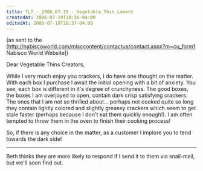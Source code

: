 ```yaml
---
title: TLT_-_2006.07.19_-_Vegetable_Thin_Lament
createdAt: 2006-07-19T18:36-04:00
editedAt: 2006-07-19T18:37-04:00
---
```


(as sent to the [http://nabiscoworld.com/misccontent/contactus/contact.aspx?m=cu_form1 Nabisco World Website])

Dear Vegetable Thins Creators,

While I very much enjoy you crackers, I do have one thought on the matter. With each box I purchase I await the initial opening with a bit of anxiety. You see, each box is different in it's degree of crunchyness. The good boxes, the boxes I am overjoyed to open, contain dark crisp satisfying crackers. The ones that I am not so thrilled about... perhaps not cooked quite so long they contain lightly colored and slightly greasey crackers which seem to get stale faster (perhaps because I don't eat them quickly enough!). I am often tempted to throw them in the oven to finish their cooking process!

So, if there is any choice in the matter, as a customer I implore you to tend towards the dark side!

----

Beth thinks they are more likely to respond if I send it to them via snail-mail, but we'll soon find out.

